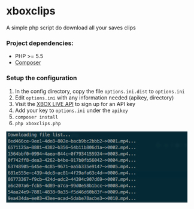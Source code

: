 # xboxclips
A simple php script do download all your saves clips

### Project dependencies:

* PHP >= 5.5
* [Composer](https://getcomposer.org)

### Setup the configuration

1. In the config directory, copy the file `options.ini.dist` to `options.ini`
2. Edit `options.ini` with any information needed (apikey, directory)
3. Visit the [XBOX LIVE API](https://xbl.io/) to sign up for an API key
4. Add your key to `options.ini` under the `apikey`
5. `composer install`
6. `php xboxclips.php`

![Output](https://github.com/seg7/xboxclips/blob/master/ouput.png?raw=true)